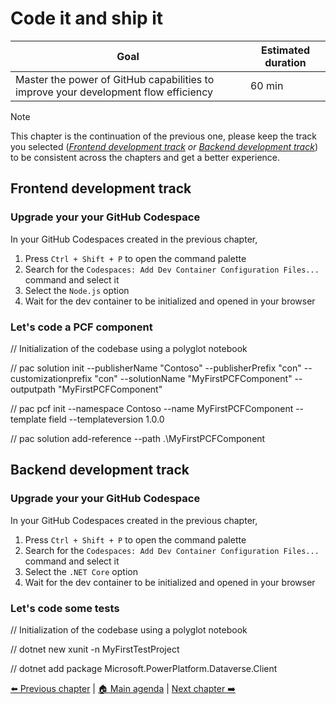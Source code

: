 # Code it and ship it

| **Goal**                                                                            | **Estimated duration** |
| ----------------------------------------------------------------------------------- | ---------------------- |
| Master the power of GitHub capabilities to improve your development flow efficiency | 60 min                 |

> [!NOTE]
> This chapter is the continuation of the previous one, please keep the track you selected (_[Frontend development track](#frontend-development-track) or [Backend development track](#backend-development-track)_) to be consistent across the chapters and get a better experience.

## Frontend development track

### Upgrade your your GitHub Codespace

In your GitHub Codespaces created in the previous chapter,

1. Press `Ctrl + Shift + P` to open the command palette
2. Search for the `Codespaces: Add Dev Container Configuration Files...` command and select it
3. Select the `Node.js` option
4. Wait for the dev container to be initialized and opened in your browser

### Let's code a PCF component

// Initialization of the codebase using a polyglot notebook

// pac solution init --publisherName "Contoso" --publisherPrefix "con" --customizationprefix "con" --solutionName "MyFirstPCFComponent" --outputpath "MyFirstPCFComponent"

// pac pcf init --namespace Contoso --name MyFirstPCFComponent --template field --templateversion 1.0.0

// pac solution add-reference --path .\MyFirstPCFComponent

## Backend development track

### Upgrade your your GitHub Codespace

In your GitHub Codespaces created in the previous chapter,

1. Press `Ctrl + Shift + P` to open the command palette
2. Search for the `Codespaces: Add Dev Container Configuration Files...` command and select it
3. Select the `.NET Core` option
4. Wait for the dev container to be initialized and opened in your browser

### Let's code some tests

// Initialization of the codebase using a polyglot notebook

// dotnet new xunit -n MyFirstTestProject

// dotnet add package Microsoft.PowerPlatform.Dataverse.Client

[⬅️ Previous chapter](./05-SomeALMSetup.md) | [🏠 Main agenda](./README.md) | [Next chapter ➡️](./07-JobsNotFinished.md)